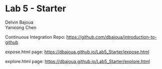 # Lab 5 - Starter
Delvin Bajoua <br>
Yanxiong Chen

Continuous Integration Repo:
https://github.com/dbajoua/introduction-to-github

expose.html page:
https://dbajoua.github.io/Lab5_Starter/expose.html

explore.html page:
https://dbajoua.github.io/Lab5_Starter/explore.html

